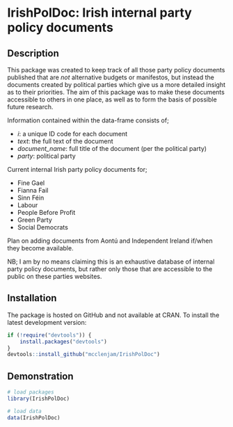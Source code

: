 # IrishPolDoc: Irish internal party policy documents

## Description
This package was created to keep track of all those party policy documents published that are *not* alternative budgets or manifestos, but instead the documents created by political parties which give us a more detailed insight as to their
priorities. The aim of this package was to make these documents accessible to others in one place, as well as to form the basis of possible future research.

Information contained within the data-frame consists of; 
* *i*: a unique ID code for each document 
* *text*: the full text of the document
* *document_name*: full title of the document (per the political party)
* *party*: political party

Current internal Irish party policy documents for; 
* Fine Gael
* Fianna Fail
* Sinn Féin
* Labour
* People Before Profit
* Green Party
* Social Democrats

Plan on adding documents from Aontú and Independent Ireland if/when they become available.



NB; I am by no means claiming this is an exhaustive database of internal party policy documents, but rather only those that are accessible to the public on these parties websites.

## Installation

The package is hosted on GitHub and not available at CRAN. To install
the latest development version:

``` r
if (!require("devtools")) {
    install.packages("devtools")
}
devtools::install_github("mcclenjam/IrishPolDoc") 
```

## Demonstration

``` r
# load packages
library(IrishPolDoc)

# load data
data(IrishPolDoc)
```
